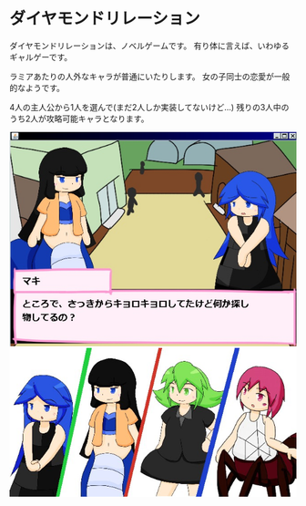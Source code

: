 ﻿# ダイヤモンドリレーション

ダイヤモンドリレーションは、ノベルゲームです。
有り体に言えば、いわゆるギャルゲーです。

ラミアあたりの人外なキャラが普通にいたりします。
女の子同士の恋愛が一般的なようです。

4人の主人公から1人を選んで(まだ2人しか実装してないけど…)
残りの3人中のうち2人が攻略可能キャラとなります。

![SS](/readmeimages/SS001.JPG "SS")
![主人公4人](/readmeimages/charas.jpg "主人公4人")

